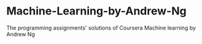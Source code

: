 # Machine-Learning-by-Andrew-Ng
The programming assignments' solutions of Coursera Machine learning by Andrew Ng
